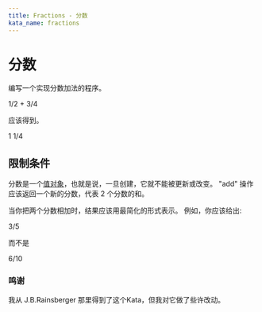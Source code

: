 ```yaml
---
title: Fractions - 分数
kata_name: fractions
---
```


分数
==========

编写一个实现分数加法的程序。

1/2 + 3/4

应该得到。

1 1/4

限制条件
------------

分数是一个[值对象](https://martinfowler.com/bliki/ValueObject.html)，也就是说，一旦创建，它就不能被更新或改变。 "add" 操作应该返回一个新的分数，代表 2 个分数的和。

当你把两个分数相加时，结果应该用最简化的形式表示。
例如，你应该给出:

3/5

而不是

6/10

### 鸣谢
我从 J.B.Rainsberger 那里得到了这个Kata，但我对它做了些许改动。
